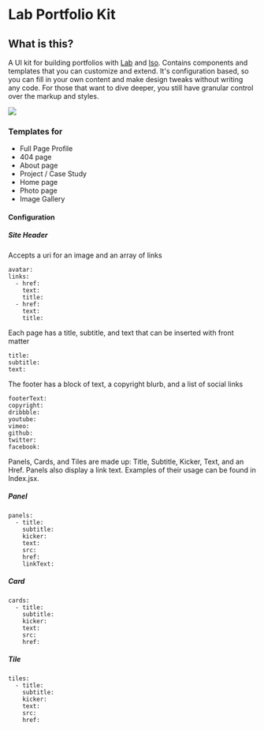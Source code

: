 # Lab Portfolio Kit

## What is this?

A UI kit for building portfolios with [Lab](https://compositor.io/lab) and [Iso](https://compositor.io/iso). Contains components and templates that you can customize and extend. It's configuration based, so you can fill in your own content and make design tweaks without writing any code. For those that want to dive deeper, you still have granular control over the markup and styles. 

<img src="https://c8r.imgix.net/213bc9b8c0b2ad6c821feeaf/lab-portfolio-kit.png" style='max-width: 100%' />

### Templates for 

- Full Page Profile 
- 404 page
- About page
- Project / Case Study
- Home page
- Photo page
- Image Gallery

#### Configuration

##### Site Header
Accepts a uri for an image and an array of links
```
avatar: 
links: 
  - href: 
    text: 
    title: 
  - href: 
    text: 
    title: 
```

Each page has a title, subtitle, and text that can be inserted with front matter

```
title: 
subtitle: 
text: 
```

The footer has a block of text, a copyright blurb, and a list of social links

```
footerText: 
copyright: 
dribbble: 
youtube: 
vimeo: 
github: 
twitter: 
facebook: 
```

Panels, Cards, and Tiles are made up: Title, Subtitle, Kicker, Text, and an Href. Panels also display a link text. Examples of their usage can be found in Index.jsx.

##### Panel

```
panels: 
  - title: 
    subtitle: 
    kicker: 
    text: 
    src: 
    href: 
    linkText: 
```

##### Card

```
cards: 
  - title: 
    subtitle: 
    kicker: 
    text: 
    src: 
    href: 
```

##### Tile

```
tiles: 
  - title: 
    subtitle: 
    kicker: 
    text: 
    src: 
    href: 
```

